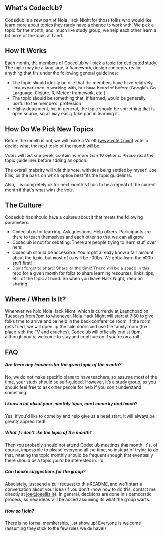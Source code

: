 ## What's Codeclub?

Codeclub is a new part of Nola Hack Night for those folks who would like learn more about topics they rarely have a chance to work with.  We pick a topic for the month, and, much like study group, we help each other learn a bit more of the topic at hand.

## How It Works
Each month, the members of Codeclub will pick a topic for dedicated study.  The topic may be a language, a framework, design concepts, really anything that fits under the following general guidelines:

* The topic should ideally be one that the members have have relatively little experience in working with, but have heard of before (Google's Go Language, Clojure, R, Meteor framework, etc.)
* The topic should be something that, if learned, would be generally useful to the members' profession.
* Highly dependent, but in general, the topic should be something that is open source, so all may easily take part in learning it.

## How Do We Pick New Topics
Before the month is out, we will make a VoteIt (www.voteit.com) vote to decide what the next topic of the month will be. 

Votes will last one week, contain no more than 10 options.  Please read the topic guidelines before adding an option.

The overall majority will rule this vote, with ties being settled by myself, Joe Ellis, on the basis on which option best fits the topic guidelines. 

Also, it is completely ok for next month's topic to be a repeat of the current month if that's what wins the vote.

## The Culture
Codeclub has should have a culture about it that meets the following parameters:

* Codeclub is for learning. Ask questions. Help others. Participants are there to teach themselves and each other so that we can all grow.
* Codeclub is not for debating. There are people trying to learn stuff over here!
* Codeclub should be accessible. You might already know a fair amount about the topic, but most of us will be n00bs. We gotta learn the n00b stuff first!
* Don't forget to share! Share all the time! There will be a space in this repo for a given month for folks to share learning resources, links, tips, etc. of the topic at hand. So when you leave Hack Night, keep on sharing!

## Where / When Is It?

Wherever we hold Nola Hack Night, which is currently at Launchpad on Tuesdays from 7pm to whenever.  Nola Hack Night will start at 7:30 to give folks time to arrive and be held in the back conference room.  If the room gets filled, we will open up the side doors and use the family room (the place with the TV and couches).  Codeclub will officially end at 9pm, although you're welcome to stay and continue on if you're on a roll.


## FAQ

##### Are there any teachers for the given topic of the month?
No, we do not make specific plans to have teachers, so assume most of the time, your study should be self-guided.  However, it's a study group, so you should feel free to ask other people for help if you don't understand something.  

##### I know a lot about your monthly topic, can I come by and teach?
Yes, if you'd like to come by and help give us a head start, it will always be greatly appreciated!


##### What if I don't like the topic of the month?
Then you probably should not attend Codeclub meetings that month.  It's, of course, impossible to please everyone all the time, so instead of trying to do that, rotating the topic monthly should be frequent enough that eventually there should be a topic you'd be interested in.  I'd


##### Can I make suggestions for the group?
Absolutely, just send a pull request to this README, and we'll start a conversation about your idea (if you don't know how to do this, contact me directly at joe@joeellis.la).  In general, decisions are done in a democratic process, so new ideas will be added assuming its what the group wants.


##### How do I join?
There is no formal membership, just show up!  Everyone is welcome (assuming they stick to the few rules we do have!)
